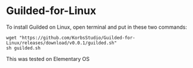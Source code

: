 # Guilded-for-Linux
To install Guilded on Linux, open terminal and put in these two commands:
```
wget "https://github.com/KorbsStudio/Guilded-for-Linux/releases/download/v0.0.1/guilded.sh"
sh guilded.sh
```
This was tested on Elementary OS
